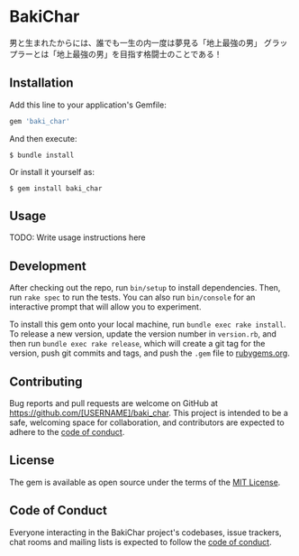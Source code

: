 # BakiChar

男と生まれたからには、誰でも一生の内一度は夢見る「地上最強の男」
グラップラーとは「地上最強の男」を目指す格闘士のことである！

## Installation

Add this line to your application's Gemfile:

```ruby
gem 'baki_char'
```

And then execute:

    $ bundle install

Or install it yourself as:

    $ gem install baki_char

## Usage

TODO: Write usage instructions here

## Development

After checking out the repo, run `bin/setup` to install dependencies. Then, run `rake spec` to run the tests. You can also run `bin/console` for an interactive prompt that will allow you to experiment.

To install this gem onto your local machine, run `bundle exec rake install`. To release a new version, update the version number in `version.rb`, and then run `bundle exec rake release`, which will create a git tag for the version, push git commits and tags, and push the `.gem` file to [rubygems.org](https://rubygems.org).

## Contributing

Bug reports and pull requests are welcome on GitHub at https://github.com/[USERNAME]/baki_char. This project is intended to be a safe, welcoming space for collaboration, and contributors are expected to adhere to the [code of conduct](https://github.com/[USERNAME]/baki_char/blob/master/CODE_OF_CONDUCT.md).


## License

The gem is available as open source under the terms of the [MIT License](https://opensource.org/licenses/MIT).

## Code of Conduct

Everyone interacting in the BakiChar project's codebases, issue trackers, chat rooms and mailing lists is expected to follow the [code of conduct](https://github.com/[USERNAME]/baki_char/blob/master/CODE_OF_CONDUCT.md).
